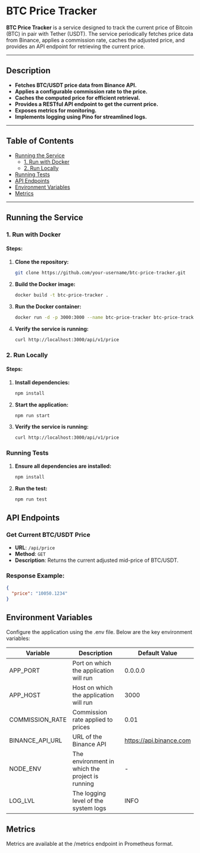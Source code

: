 # BTC Price Tracker

**BTC Price Tracker** is a service designed to track the current price of Bitcoin (BTC) in pair with Tether (USDT). The service periodically fetches price data from Binance, applies a commission rate, caches the adjusted price, and provides an API endpoint for retrieving the current price.

---

## Description

- **Fetches BTC/USDT price data from Binance API.**
- **Applies a configurable commission rate to the price.**
- **Caches the computed price for efficient retrieval.**
- **Provides a RESTful API endpoint to get the current price.**
- **Exposes metrics for monitoring.**
- **Implements logging using Pino for streamlined logs.**

---

## Table of Contents

- [Running the Service](#running-the-service)
    - [1. Run with Docker](#1-run-with-docker)
    - [2. Run Locally](#2-run-locally)
- [Running Tests](#running-tests)
- [API Endpoints](#api-endpoints)
- [Environment Variables](#environment-variables)
- [Metrics](#metrics)

---

## Running the Service

### 1. Run with Docker

#### Steps:

1. **Clone the repository:**

   ```bash
   git clone https://github.com/your-username/btc-price-tracker.git
   
2. **Build the Docker image:**
   ```bash
   docker build -t btc-price-tracker .
   
3. **Run the Docker container:**
   ```bash
   docker run -d -p 3000:3000 --name btc-price-tracker btc-price-tracker

4. **Verify the service is running:**
   ```bash
   curl http://localhost:3000/api/v1/price

### 2. Run Locally

#### Steps:
1. **Install dependencies:**
   ```bash
   npm install

2. **Start the application:**
    ```bash
   npm run start

3. **Verify the service is running:**
   ```bash
   curl http://localhost:3000/api/v1/price

### Running Tests
1. **Ensure all dependencies are installed:**
    ```bash
   npm install

2. **Run the test:**
    ```bash
   npm run test

## API Endpoints

### Get Current BTC/USDT Price
- **URL**: `/api/price`
- **Method**: `GET`
- **Description**: Returns the current adjusted mid-price of BTC/USDT.

### Response Example:
```json
{
  "price": "10050.1234"
}
```
## Environment Variables

Configure the application using the .env file. Below are the key environment variables:

| Variable        | Description                                     | Default Value           |
|-----------------|-------------------------------------------------|-------------------------|
| APP_PORT        | Port on which the application will run          | 0.0.0.0                 |
| APP_HOST        | Host on which the application will run          | 3000                    |
| COMMISSION_RATE | Commission rate applied to prices               | 0.01                    |
| BINANCE_API_URL | URL of the Binance API                          | https://api.binance.com |
| NODE_ENV        | The environment in which the project is running | -                       |
| LOG_LVL         | The logging level of the system logs            | INFO                    |

## Metrics
Metrics are available at the /metrics endpoint in Prometheus format.
